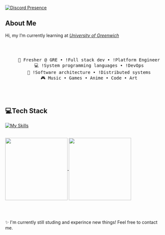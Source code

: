 [![Discord Presence](https://lanyard.cnrad.dev/api/699903391618433075)](https://discord.com/users/699903391618433075)

## About Me
Hi, my I’m currently learning at *[University of Greenwich](https://greenwich.edu.vn/en/english)*

<div align="center">
<br><br>
<pre>
    💼 Fresher @ GRE • !Full stack dev • !Platform Engineer
    💻 !System programming languages • !DevOps
    📖 !Software architecture • !Distributed systems
    🎮 Music • Games • Anime • Code • Art
</pre>
<br><br>
</div>  

## 💻Tech Stack
[![My Skills](https://skillicons.dev/icons?i=js,html,css,python,ts)](https://skillicons.dev)

<br>
<a href="https://github.com/anuraghazra/github-readme-stats">
  <img height=200 align="center" src="https://github-readme-stats.vercel.app/api?username=lovronguyen&theme=transparent"/>
</a>
<a href="https://github.com/anuraghazra/convoychat">
  <img height=200 align="center" src="https://github-readme-stats.vercel.app/api/top-langs?username=lovronguyen&theme=transparent&layout=compact&langs_count=8&card_width=320" />
</a>

<br><br>

✨ I'm currently still studing and experince new things! Feel free to contact me.
